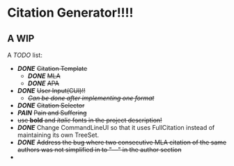 # Citation Generator!!!!

## A WIP

A *TODO* list:

- ***DONE*** ~~Citation Template~~
    - ***DONE*** ~~MLA~~
    - ***DONE*** ~~APA~~
- ***DONE*** ~~User Input(CUI)!!~~
    - ~~*Can be done after implementing one format*~~
- ***DONE*** ~~Citation Selector~~
- ***PAIN*** ~~Pain and Suffering~~
- ~~use **bold** and *italic* fonts in the project description!~~
- ***DONE*** Change CommandLineUI so that it uses FullCitation instead of maintaining its own TreeSet.
- ***DONE*** ~~Address the bug where two consecutive MLA citation of the same authors was not simplified in to "—"
  in the author section~~
- 
